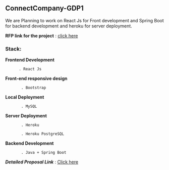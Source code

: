 ## ConnectCompany-GDP1

We are Planning to work on React Js for Front development and Spring Boot for backend development and heroku for server deployment.

  ****RFP link for the project**** : [click here](https://github.com/s541910/691-01-F21-RFP-Group04)

### Stack:  
        
**Frontend Development** 
 
          . React Js
          
**Front-end responsive design**

           . Bootstrap
           
**Local Deployment**
 
           . MySQL
    
**Server Deployment**
 
           . Heroku
          
           . Heroku PostgreSQL
          
**Backend Development**
 
           . Java + Spring Boot
     
  ***Detailed Proposal Link*** : [Click here](https://github.com/s541910/ConnectCompany-GDP1/blob/main/Proposal.md)


         
         
